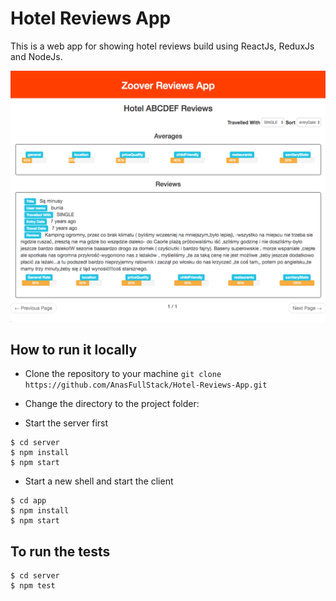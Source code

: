 # Hotel Reviews App

This is a web app for showing hotel reviews build using ReactJs, ReduxJs and NodeJs.

![Screenshot](./screenshot.png)

## How to run it locally

- Clone the repository to your machine `git clone https://github.com/AnasFullStack/Hotel-Reviews-App.git`
- Change the directory to the project folder:

- Start the server first

```ShellSession
$ cd server
$ npm install
$ npm start
```

- Start a new shell and start the client

```ShellSession
$ cd app
$ npm install
$ npm start
```

## To run the tests

```ShellSession
$ cd server
$ npm test
```
